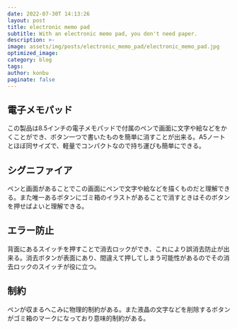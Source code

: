 ```yaml
---
date: 2022-07-30T 14:13:26
layout: post
title: electronic memo pad
subtitle: With an electronic memo pad, you don't need paper.
description: >-
image: assets/img/posts/electronic_memo_pad/electronic_memo_pad.jpg
optimized_image: 
category: blog
tags: 
author: konbu
paginate: false
---
```


## 電子メモパッド

この製品は8.5インチの電子メモパッドで付属のペンで画面に文字や絵などをかくことができ、ボタン一つで書いたものを簡単に消すことが出来る。A5ノートとほぼ同サイズで、軽量でコンパクトなので持ち運びも簡単にできる。

## シグニファイア

ペンと画面があることでこの画面にペンで文字や絵などを描くものだと理解できる。また唯一あるボタンにゴミ箱のイラストがあることで消すときはそのボタンを押せばよいと理解できる。

## エラー防止

背面にあるスイッチを押すことで消去ロックができ、これにより誤消去防止が出来る。消去ボタンが表面にあり、間違えて押してしまう可能性があるのでその消去ロックのスイッチが役に立つ。

## 制約

ペンが収まるへこみに物理的制約がある。また液晶の文字などを削除するボタンがゴミ箱のマークになっており意味的制約がある。